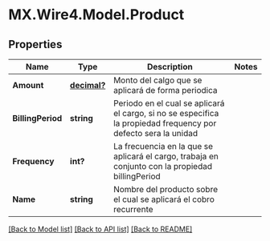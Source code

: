 # MX.Wire4.Model.Product
## Properties

Name | Type | Description | Notes
------------ | ------------- | ------------- | -------------
**Amount** | [**decimal?**](BigDecimal.md) | Monto del calgo que se aplicará de forma periodica | 
**BillingPeriod** | **string** | Periodo en el cual se aplicará el cargo, si no se especifica la propiedad frequency por defecto sera la unidad | 
**Frequency** | **int?** | La frecuencia en la que se aplicará el cargo, trabaja en conjunto con la propiedad billingPeriod | 
**Name** | **string** | Nombre del producto sobre el cual se aplicará el cobro recurrente | 

[[Back to Model list]](../README.md#documentation-for-models) [[Back to API list]](../README.md#documentation-for-api-endpoints) [[Back to README]](../README.md)


